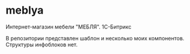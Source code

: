 # meblya
Интернет-магазин мебели "МЕБЛЯ". 1С-Битрикс


В репозитории представлен шаблон и несколько моих компонентов. Структуры инфоблоков нет.
